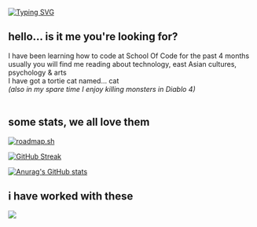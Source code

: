 [![Typing SVG](https://readme-typing-svg.demolab.com?font=Lato&weight=500&size=18&pause=1000&color=65C9FF&background=FFFFFF00&vCenter=true&width=500&height=18&lines=//+welcome+to+my+GitHub+page%2C+Wanderer;//+my+name+is+Paulina;//+it's+nice+to+meet+you;//+how+are+you+feeling+today%3F)](https://git.io/typing-svg)

## hello... is it me you're looking for?

I have been learning how to code at School Of Code for the past 4 months<br>
usually you will find me reading about technology, east Asian cultures, psychology & arts<br>
I have got a tortie cat named... cat<br>
*(also in my spare time I enjoy killing monsters in Diablo 4)*<br><br>

## some stats, we all love them

[![roadmap.sh](https://roadmap.sh/card/wide/66c701ca92ec1a8a73ac8bc4?variant=dark&roadmaps=frontend%2Cfull-stack%2Cux-design%2Cjavascript)](https://roadmap.sh)

[![GitHub Streak](https://streak-stats.demolab.com?user=peposlawa&theme=shadow-brown&border_radius=7&date_format=j%20M%5B%20Y%5D&card_width=500&card_height=190&excludeDaysLabel=21262D&background=0C1117&border=21262D&stroke=21262D&ring=65C9FF&fire=FF4F6D&currStreakNum=AEAEAE&sideNums=F9FAFB&currStreakLabel=F9FAFB&sideLabels=8D8D8D&dates=404A58)](https://git.io/streak-stats)

[![Anurag's GitHub stats](https://github-readme-stats.vercel.app/api?username=peposlawa&bg_color=0C1117&border_color=21262D&text_color=7D848E&title_color=65C9FF&icon_color=65C9FF&card_width=500)](https://github.com/anuraghazra/github-readme-stats)

## i have worked with these

<p align="left">
  <a href="https://skillicons.dev">
    <img src="https://skillicons.dev/icons?i=git,github,js,html,css,express,nextjs,nodejs,react,vite,docker,postman,vercel,vscode,windows,apple,figma,blender,ps,ai,pr,obsidian,linkedin,discord,instagram,codepen&perline=10" />
  </a>
</p>
